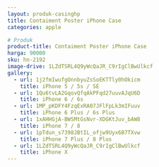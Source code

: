 ```yaml
---
layout: produk-casinghp
title: Contaiment Poster iPhone Case
categories: apple

# Produk
product-title: Contaiment Poster iPhone Case
harga: 90000
sku: hn-2192
image-drive: 1LZdTSRL4Q9yWcQaJR_C9rIgClBwUlkcf
gallery:
  - url: 1j2fmIwufgOnnbyuZsSoEKTTly0hOkicm
    title: iPhone 5 / 5s / SE
  - url: 1Qu6tvLA2GqovQfqAkPFqd27uuvAJqU6D
    title: iPhone 6 / 6s
  - url: 1MP_pKDFY4FzqExRA07JFlFpLk3mIFuuv
    title: iPhone 6 Plus / 6s Plus
  - url: 1xAHHGjA-BWSMtGsNvr-XDGKtJuv_bAW8
    title: iPhone 7 / 8
  - url: 1pTdun_s7398JBtIL_ofjw9Uyx6B7TXvw
    title: iPhone 7 Plus / 8 Plus
  - url: 1LZdTSRL4Q9yWcQaJR_C9rIgClBwUlkcf
    title: iPhone X
---
```

